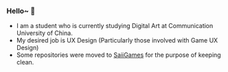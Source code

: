 ### Hello~ 👋

 - I am a student who is currently studying Digital Art at Communication University of China.
 - My desired job is UX Design (Particularly those involved with Game UX Design)
 - Some repositories were moved to [SaiiGames](https://github.com/SaiiGames) for the purpose of keeping clean.
<!--
**cnqdztp/cnqdztp** is a ✨ _special_ ✨ repository because its `README.md` (this file) appears on your GitHub profile.

Here are some ideas to get you started:

- 🔭 I’m currently working on ...
- 🌱 I’m currently learning ...
- 👯 I’m looking to collaborate on ...
- 🤔 I’m looking for help with ...
- 💬 Ask me about ...
- 📫 How to reach me: ...
- 😄 Pronouns: ...
- ⚡ Fun fact: ...
-->
